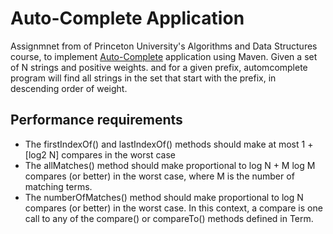 Auto-Complete Application
=========================
Assignmnet from of Princeton University's Algorithms and Data Structures course, to implement [Auto-Complete](https://www.cs.princeton.edu/courses/archive/fall14/cos226/assignments/autocomplete.html) application using Maven.
Given a set of N strings and positive weights. and for a given prefix, automcomplete program will find all strings in the set that start with the prefix, in descending order of weight.


Performance requirements
------------------------
 * The firstIndexOf() and lastIndexOf() methods should make at most 1 + [log2 N] compares in the worst case
 * The allMatches() method should make proportional to log N + M log M compares (or better) in the worst case, where M is the number of matching terms. 
 * The numberOfMatches() method should make proportional to log N compares (or better) in the worst case. In this context, a compare is one call to any of the compare() or compareTo() methods defined in Term.
 
 